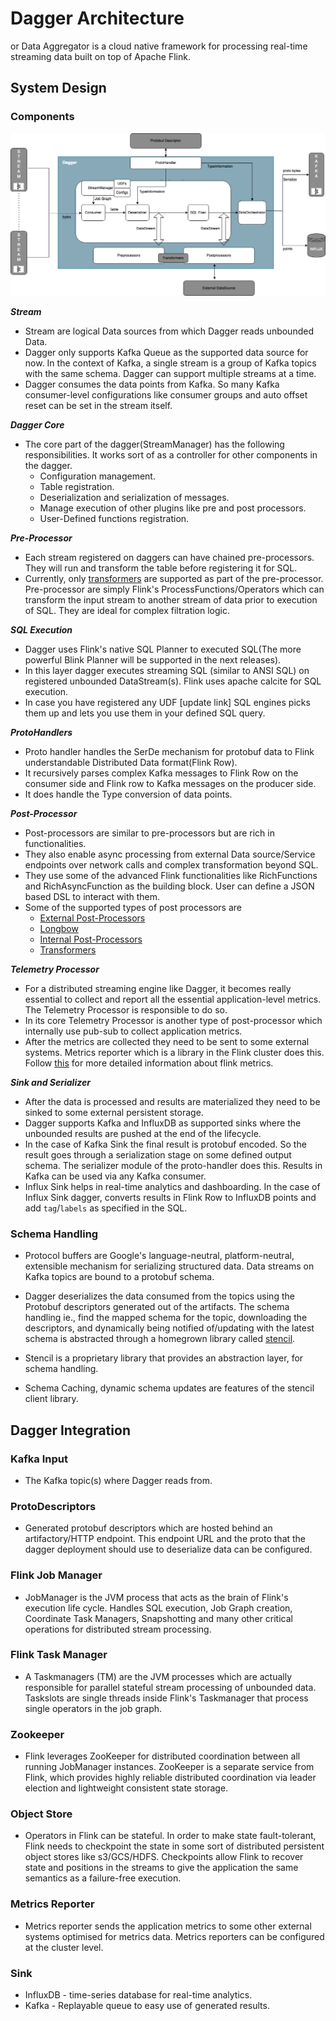 # Dagger Architecture

or Data Aggregator is a cloud native framework for processing real-time streaming data built on top of Apache Flink.

## System Design

### Components

![Dagger Architecture](../assets/architecture.png)

_**Stream**_

- Stream are logical Data sources from which Dagger reads unbounded Data.
- Dagger only supports Kafka Queue as the supported data source for now. In the context of Kafka, a single stream is a group of Kafka topics with the same schema. Dagger can support multiple streams at a time.
- Dagger consumes the data points from Kafka. So many Kafka consumer-level configurations like consumer groups and auto offset reset can be set in the stream itself.

_**Dagger Core**_

- The core part of the dagger(StreamManager) has the following responsibilities. It works sort of as a controller for other components in the dagger.
  - Configuration management.
  - Table registration.
  - Deserialization and serialization of messages.
  - Manage execution of other plugins like pre and post processors.
  - User-Defined functions registration.

_**Pre-Processor**_

- Each stream registered on daggers can have chained pre-processors. They will run and transform the table before registering it for SQL.
- Currently, only [transformers](update-link) are supported as part of the pre-processor. Pre-processor are simply Flink's ProcessFunctions/Operators which can transform the input stream to another stream of data prior to execution of SQL. They are ideal for complex filtration logic.

_**SQL Execution**_

- Dagger uses Flink's native SQL Planner to executed SQL(The more powerful Blink Planner will be supported in the next releases).
- In this layer dagger executes streaming SQL (similar to ANSI SQL) on registered unbounded DataStream(s). Flink uses apache calcite for SQL execution.
- In case you have registered any UDF [update link] SQL engines picks them up and lets you use them in your defined SQL query.

_**ProtoHandlers**_

- Proto handler handles the SerDe mechanism for protobuf data to Flink understandable Distributed Data format(Flink Row).
- It recursively parses complex Kafka messages to Flink Row on the consumer side and Flink row to Kafka messages on the producer side.
- It does handle the Type conversion of data points.

_**Post-Processor**_

- Post-processors are similar to pre-processors but are rich in functionalities.
- They also enable async processing from external Data source/Service endpoints over network calls and complex transformation beyond SQL.
- They use some of the advanced Flink functionalities like RichFunctions and RichAsyncFunction as the building block. User can define a JSON based DSL to interact with them.
- Some of the supported types of post processors are
  - [External Post-Processors](update-link)
  - [Longbow](update-link)
  - [Internal Post-Processors](update-link)
  - [Transformers](update-link)

_**Telemetry Processor**_

- For a distributed streaming engine like Dagger, it becomes really essential to collect and report all the essential application-level metrics. The Telemetry Processor is responsible to do so.
- In its core Telemetry Processor is another type of post-processor which internally use pub-sub to collect application metrics.
- After the metrics are collected they need to be sent to some external systems. Metrics reporter which is a library in the Flink cluster does this. Follow [this](https://ci.apache.org/projects/flink/flink-docs-release-1.9/monitoring/metrics.html) for more detailed information about flink metrics.

_**Sink and Serializer**_

- After the data is processed and results are materialized they need to be sinked to some external persistent storage.
- Dagger supports Kafka and InfluxDB as supported sinks where the unbounded results are pushed at the end of the lifecycle.
- In the case of Kafka Sink the final result is protobuf encoded. So the result goes through a serialization stage on some defined output schema. The serializer module of the proto-handler does this. Results in Kafka can be used via any Kafka consumer.
- Influx Sink helps in real-time analytics and dashboarding. In the case of Influx Sink dagger, converts results in Flink Row to InfluxDB points and add `tag`/`labels` as specified in the SQL.

### Schema Handling

- Protocol buffers are Google's language-neutral, platform-neutral, extensible mechanism for serializing structured data. Data streams on Kafka topics are bound to a protobuf schema.

- Dagger deserializes the data consumed from the topics using the Protobuf descriptors generated out of the artifacts. The schema handling ie., find the mapped schema for the topic, downloading the descriptors, and dynamically being notified of/updating with the latest schema is abstracted through a homegrown library called [stencil](https://github.com/odpf/stencil).

- Stencil is a proprietary library that provides an abstraction layer, for schema handling.

- Schema Caching, dynamic schema updates are features of the stencil client library.

## Dagger Integration

### Kafka Input

- The Kafka topic\(s\) where Dagger reads from.

### ProtoDescriptors

- Generated protobuf descriptors which are hosted behind an artifactory/HTTP endpoint. This endpoint URL and the proto that the dagger deployment should use to deserialize data can be configured.

### Flink Job Manager

- JobManager is the JVM process that acts as the brain of Flink's execution life cycle. Handles SQL execution, Job Graph creation, Coordinate Task Managers, Snapshotting and many other critical operations for distributed stream processing.

### Flink Task Manager

- A Taskmanagers (TM) are the JVM processes which are actually responsible for parallel stateful stream processing of unbounded data. Taskslots are single threads inside Flink's Taskmanager that process single operators in the job graph.

### Zookeeper

- Flink leverages ZooKeeper for distributed coordination between all running JobManager instances. ZooKeeper is a separate service from Flink, which provides highly reliable distributed coordination via leader election and lightweight consistent state storage.

### Object Store

- Operators in Flink can be stateful. In order to make state fault-tolerant, Flink needs to checkpoint the state in some sort of distributed persistent object stores like s3/GCS/HDFS. Checkpoints allow Flink to recover state and positions in the streams to give the application the same semantics as a failure-free execution.

### Metrics Reporter

- Metrics reporter sends the application metrics to some other external systems optimised for metrics data. Metrics reporters can be configured at the cluster level.

### Sink

- InfluxDB - time-series database for real-time analytics.
- Kafka - Replayable queue to easy use of generated results.

